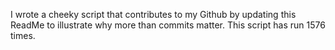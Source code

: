 I wrote a cheeky script that contributes to my Github by updating this ReadMe to illustrate why more than commits matter. This script has run 1576 times.